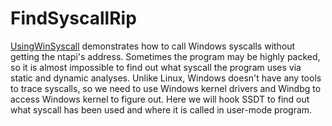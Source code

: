 # FindSyscallRip
[UsingWinSyscall](https://github.com/xmaple555/UsingWinSyscall) demonstrates how to call Windows syscalls without getting the ntapi's address. Sometimes the program may be highly packed, so it is almost impossible to find out what syscall the program uses via static and dynamic analyses. Unlike Linux, Windows doesn't have any tools to trace syscalls, so we need to use Windows kernel drivers and Windbg to access Windows kernel to figure out. Here we will hook SSDT to find out what syscall has been used and where it is called in user-mode program.

